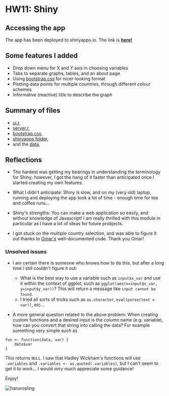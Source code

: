 HW11: Shiny
==========================

## Accessing the app

The app has been deployed to shinyapps.io. The link is **[here!](https://mmlee.shinyapps.io/gapminder)**

## Some features I added

* Drop down menu for X and Y axis in choosing variables
* Tabs to separate graphs, tables, and an about page
* Using [bootstrap.css](https://github.com/STAT545-UBC/zz_michelle_lee-coursework/blob/master/HW11/gapminder/www/bootstrap.css) for nicer-looking format
* Plotting data points for multiple countries, through different colour schemes 
* Informative (reactive) title to describe the graph


## Summary of files

* [ui.r](https://github.com/STAT545-UBC/zz_michelle_lee-coursework/blob/master/HW11/gapminder/ui.R),
* [server.r](https://github.com/STAT545-UBC/zz_michelle_lee-coursework/blob/master/HW11/gapminder/server.R), 
* [bootstrap.css](https://github.com/STAT545-UBC/zz_michelle_lee-coursework/blob/master/HW11/gapminder/www/bootstrap.css), 
* [shinyapps folder](https://github.com/STAT545-UBC/zz_michelle_lee-coursework/tree/master/HW11/gapminder/shinyapps/mmlee), 
* and the [data](https://github.com/STAT545-UBC/zz_michelle_lee-coursework/blob/master/HW11/gapminder/gapminderDataFiveYear.txt). 

## Reflections

* The hardest was getting my bearings in understanding the terminology for Shiny; however, I got the hang of it faster than anticipated once I started creating my own features.

* What I didn't anticipate: Shiny is slow, and on my (very old) laptop, running and deploying the app took a lot of time - enough time for tea and coffee runs...

* Shiny's strengths: You can make a web application so easily, and without knowledge of Javascript! I am really thrilled with this module in particular as I have a lot of ideas for future probjects. 

* I got stuck on the multiple country selection, and was able to figure it out thanks to [Omar's](https://github.com/STAT545-UBC/zz_omar_alomeir-coursework/blob/master/Homework11/Shiny-apps/Gapminder-app/ui.R) well-documented code. Thank you Omar!

### Unsolved issues

* I am certain there is someone who knows how to do this, but after a long time I still couldn't figure it out:
	+ What is the best way to use a variable such as `input$x_var` and use it within the context of ggplot, such as `ggplot(aes(x=input$x_var, y=input$y_var))`?  This will return a message like `input cannot be found`.
	+ I tried all sorts of tricks such as `as.character`, `eval(parse(text = var))`, etc... 
	
* A more general question related to the above problem: When creating custom functions and a desired input is the column name (e.g. variable), how can you convert that string into calling the data? For example something very simple such as

```
fun <- function(data, var) {
	data$var
}
```

This returns `NULL`. I saw that Hadley Wickham's functions will use `.variables` and `.variables <- as.quoted(.variables)`, but I can't seem to get it to work... I would *very* much appreciate some guidance!
 

Enjoy!

![hansrosling](http://lh6.ggpht.com/_H14qvQBzS-Y/TSU1RmdCHNI/AAAAAAAALpE/oHD8MWY_-5Y/hans_rosling_bbc.jpg)